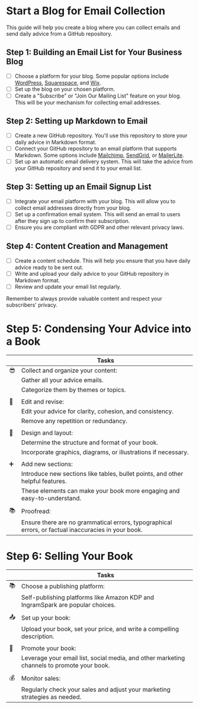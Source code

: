 # Start a Blog for Email Collection

This guide will help you create a blog where you can collect emails and send daily advice from a GitHub repository. 

## Step 1: Building an Email List for Your Business Blog
- [ ] Choose a platform for your blog. Some popular options include [WordPress](https://wordpress.org/), [Squarespace](https://www.squarespace.com/), and [Wix](https://www.wix.com/).
- [ ] Set up the blog on your chosen platform.
- [ ] Create a "Subscribe" or "Join Our Mailing List" feature on your blog. This will be your mechanism for collecting email addresses. 

## Step 2: Setting up Markdown to Email
- [ ] Create a new GitHub repository. You'll use this repository to store your daily advice in Markdown format.
- [ ] Connect your GitHub repository to an email platform that supports Markdown. Some options include [Mailchimp](https://mailchimp.com/), [SendGrid](https://sendgrid.com/), or [MailerLite](https://www.mailerlite.com/).
- [ ] Set up an automatic email delivery system. This will take the advice from your GitHub repository and send it to your email list. 

## Step 3: Setting up an Email Signup List
- [ ] Integrate your email platform with your blog. This will allow you to collect email addresses directly from your blog.
- [ ] Set up a confirmation email system. This will send an email to users after they sign up to confirm their subscription. 
- [ ] Ensure you are compliant with GDPR and other relevant privacy laws.

## Step 4: Content Creation and Management
- [ ] Create a content schedule. This will help you ensure that you have daily advice ready to be sent out. 
- [ ] Write and upload your daily advice to your GitHub repository in Markdown format.
- [ ] Review and update your email list regularly.

Remember to always provide valuable content and respect your subscribers' privacy.

# Step 5: Condensing Your Advice into a Book

|    | Tasks                                                                       |
|----|-----------------------------------------------------------------------------|
| 😎 | Collect and organize your content:                                           |
|    | Gather all your advice emails.                                              |
|    | Categorize them by themes or topics.                                        |
|    |                                                                             |
| 📝 | Edit and revise:                                                            |
|    | Edit your advice for clarity, cohesion, and consistency.                    |
|    | Remove any repetition or redundancy.                                        |
|    |                                                                             |
| 🎨 | Design and layout:                                                          |
|    | Determine the structure and format of your book.                            |
|    | Incorporate graphics, diagrams, or illustrations if necessary.              |
|    |                                                                             |
| ➕ | Add new sections:                                                           |
|    | Introduce new sections like tables, bullet points, and other helpful features.|
|    | These elements can make your book more engaging and easy-to-understand.      |
|    |                                                                             |
| 📚 | Proofread:                                                                  |
|    | Ensure there are no grammatical errors, typographical errors, or factual inaccuracies in your book. |

# Step 6: Selling Your Book

|    | Tasks                                                                     |
|----|---------------------------------------------------------------------------|
| 📚 | Choose a publishing platform:                                              |
|    | Self-publishing platforms like Amazon KDP and IngramSpark are popular choices.|
|    |                                                                           |
| 📤 | Set up your book:                                                         |
|    | Upload your book, set your price, and write a compelling description.      |
|    |                                                                           |
| 📣 | Promote your book:                                                        |
|    | Leverage your email list, social media, and other marketing channels to promote your book.|
|    |                                                                           |
| 💰 | Monitor sales:                                                            |
|    | Regularly check your sales and adjust your marketing strategies as needed. |

